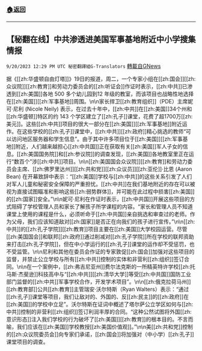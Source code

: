 ###  [:house:返回](README.md)
---


## 【秘翻在线】中共渗透进美国军事基地附近中小学搜集情报
`9/20/2023 12:29 PM UTC 秘密翻譯組G-Translators` [轉載自GNews](https://gnews.org/articles/1716189)

据《[[zh:华盛顿自由灯塔]]》19日的报道，周二，一个专家小组在[[zh:国会]][[zh:众议院]][[zh:教育]]和劳动力委员会的[[zh:听证会]]作证时表示，[[zh:中共]]已渗透到[[zh:美国]]各地 500 多个幼儿园到12 年级的教室，而该项目也战略性地选择在[[zh:美国]][[zh:军事基地]]周围。\n\n家长捍卫[[zh:教育组织]]（PDE）主席妮可·尼利 (Nicole Neily) 表示，在过去十年中，[[zh:中共]]在[[zh:美国]]34个州和[[zh:华盛顿]]特区的约 143 个学区建立了[[zh:孔子]]课堂，花费了超1700万[[zh:美元]]。这些[[zh:中共]]项目的很大一部分在[[zh:美国]][[zh:军事基地]]附近运作。在这些学校的[[zh:孔子]]课堂中，[[zh:中共]][[zh:政府]]精心挑选的教师“可以访问地区服务器和学生信息”。由于其中许多项目位于[[zh:美国]][[zh:军事基地]]附近，人们越来越担心[[zh:中共国]]正在获取有关[[zh:美国]]军人子女的信息。[[zh:美国国务院]]和[[zh:参议院]]的调查发现，[[zh:美国]]各地教室里正在运行“数百个”涉[[zh:中共]]项目。\n\n[[zh:美国国会众议院]][[zh:教育]]和劳动力委员会主席、[[zh:佛罗里达州]][[zh:共和党]][[zh:众议员]][[zh:亚伦]]·比恩 (Aaron Bean) 在开幕致辞中表示：“[[zh:美国]]学校与[[zh:中共]]的这些关系引发了人们对军人儿童和秘密安全保障的严重担忧。[[zh:中共]]在我们基地附近的存在可以被视为直接试图瞄准和影响这些[[zh:弱势群体]]，并可能在此过程中损害[[zh:美国]]的[[zh:国家]]安全。”\n\n妮可·尼利在作证时表示，[[zh:中共国]]开展这些项目的方式阻碍了学校管理人员和家长了解孩子所学课程的内容。“家长和管理人员不知道课堂上使用的课程是什么，必须听命于[[zh:中共国]]亲自挑选和审查过的老师。作为父母，我们应该知道敌对[[zh:国家]]是否正在向我们的孩子进行宣传。”\n\n[[zh:中共]]的[[zh:孔子学院]][[zh:教育]]项目主要在[[zh:美国]]大学校园运营。尽管[[zh:美国国会]]和联邦[[zh:政府]]通过削减对[[zh:孔子学院]]所在学校的联邦资助来打击[[zh:孔子学院]]，但在中小学运行的[[zh:孔子]]课堂的运作却不受惩罚，也不受监管。\n\n尼利和其他在委员会作证的专家敦促[[zh:国会]]加强对这些项目的监督，并禁止公立学校与所有[[zh:中共]]控制的实体和非营利[[zh:组织]]签订合同。\n\n在一个案例中，[[zh:弗吉尼亚州]]费尔法克斯的一所精英特许学校[[zh:托马斯·杰斐逊]]科技高中与“[[zh:中共]][[zh:清华大学]]等受[[zh:中共国]]国防工业部门监督的[[zh:中共]]军事学校合作，开发学术项目”。\n\n[[zh:俄克拉荷马州]][[zh:教育部]]公共[[zh:教育]]主管瑞安·沃尔特斯（Ryan Walters）表示：“通过[[zh:孔子]]课堂等项目，我们让敌对的、外国的、反[[zh:民主]]的[[zh:政府]]在[[zh:美国]]的学校中立足”。沃尔特斯在证词中概述了塔尔萨公立学区如何与[[zh:中共]]控制的非营利[[zh:组织]]签订利润丰厚的合同。“这种公然试图将外国[[zh:意识形态]]注入我们学校的行为破坏了[[zh:美国]][[zh:教育]]的根本目的。不言而喻，我们应该在[[zh:美国]]学校教授[[zh:美国价值观]]。”\n\n美[[zh:共和党]]控制的[[zh:众议院委员会]]向专家们承诺，[[zh:国会]]将加强对（中小学）[[zh:孔子]]课堂项目的调查。

